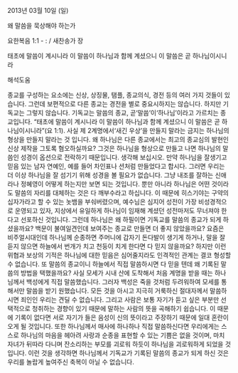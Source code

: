 2013년 03월 10일 (일)

왜 말씀을 묵상해야 하는가



요한복음 1:1 - : / 새찬송가  장


태초에 말씀이 계시니라 이 말씀이 하나님과 함께 계셨으니 이 말씀은  곧 하나님이시니라

해석도움





종교를 구성하는 요소에는 신상, 상징물, 탬플, 종교의식, 경전 등의 여러 가지 것들이 있습니다. 그런데 보편적으로 다른 종교는 경전을 별로 중요시하지는 않습니다. 하지만 기독교는 그렇지 않습니다. 기독교는 말씀의 종교, 곧‘말씀’이‘하나님’이라고 가르치는 종교입니다. “태초에 말씀이 계시니라 이 말씀이 하나님과 함께 계셨으니 이 말씀은 곧 하나님이시니라”(요 1:1).
사실 제 2계명에서‘새긴 우상’을 만들지 말라는 금지는 하나님의 형상을 만들지 말라는 것 입니다. 왜 하나님은 다른 종교에서는 최고의 종교심의 발현인 신상 제작을 그토록 혐오하실까요? 그것은 하나님을 형상으로 만들고 나면 하나님의 말씀인 성경이 옵션으로 전락하기 때문입니다.
생각해 보십시오. 만약 하나님을 잘생기고 믿음 있는 남자 연예인, 예를 들어 차인표나 션처럼 만들었다고 합시다. 그러면 우리는 더 이상 하나님을 잘 섬기기 위해 성경을 볼 필요가 없습니다. 그냥 내조를 잘하는 신애라나 정혜영이 어떻게 하는지만 보면 되는 것입니다. 뿐만 아니라 하나님은 어떤 것이라도 말씀의 자리를 대체하는 것은 다 깨부수라고 하십니다.
이 때문에 히스기야는 구약의 십자가라고 할 수 있는 놋뱀을 부숴버렸으며, 예수님은 심지어 성전이 가장 비성경적으로 운영되고 있자, 지상에서 유일하게 하나님이 임재해 계셨던 성전마저도 무너져야 한다고 선포하신 것입니다.
그런데 하나님은 왜 하필이면 기독교를 말씀의 종교가 되게 하셨을까요? 백문이 불여일견인데 보여주는 종교로 만들면 더 좋지 않았을까요? 요즘은 비주얼시대인데 하나님께 순종하면 주머니에 갑자기 돈다발이 생기게 하거나, 말을 잘 듣지 않으면 하늘에서 번개가 치고 천둥이 치게 한다면 다 믿지 않을까요? 하지만 이런 위협과 보상의 기적은 하나님에 대한 믿음은 심어줄지라도 인격적인 관계는 결코 형성할 수 없습니다. 또 말씀의 종교이니 하늘에서 직접 말씀하시면 다 믿을 텐데 왜 기록된 말씀의 방법을 택했을까요?
사실 모세가 시내 산에 도착해서 처음 계명을 받을 때는 하나님께서 백성에게 직접 말씀했습니다. 그러자 백성은 죽을 것처럼 두려워하여 모세를 통해서만 말씀을 받기 원했습니다. 모든 것을 아시고 지극히 거룩하신 절대자께서 말씀하시면 죄인인 우리는 견딜 수 없습니다.
그리고 사람은 보통 자기가 듣고 싶은 부분만 선택적으로 청취하는 경향이 있기 때문에 말하는 사람의 뜻을 곡해하기 쉽습니다. 이 때문에 기록이 없다면 서로 자기가 들은 음성이 신의 뜻이라고 주장하기 때문에 일대 혼란이 오게 될 것입니다.
또한 하나님께서 매사에 하나하나 직접 말씀하신다면 우리에게는 스스로 하나님의 마음을 헤아려 사랑과 순종을 표현할 수 있는 기쁨은 없을 것이며, 마치 자녀가 뒤따라 다니며 잔소리하는 부모를 괴로워 하듯이 하나님을 괴로워하게 되었을 것입니다. 이런 것을 생각하면 하나님께서 기독교가 기록된 말씀의 종교가 되게 하신 것은 우리를 놀랍게 높여주신 축복이 아닐 수 없습니다.